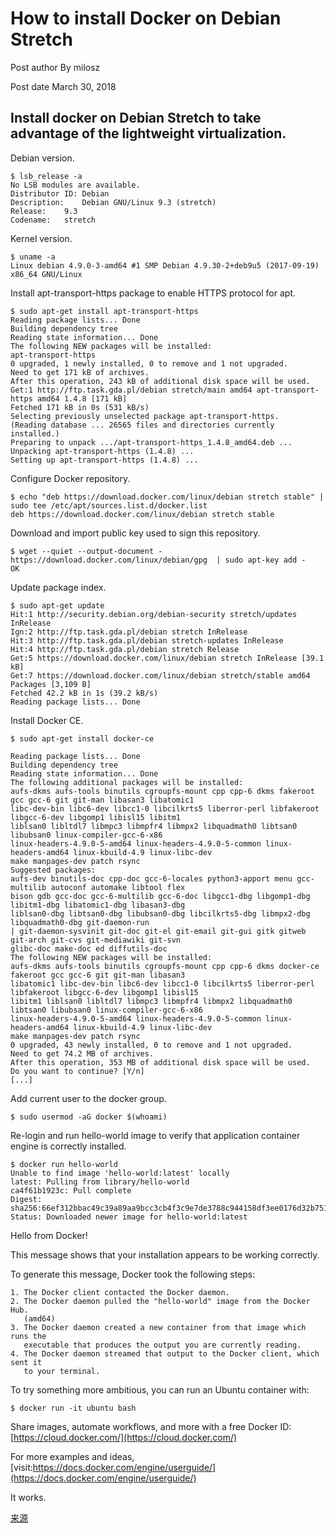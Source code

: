 # How to install Docker on Debian Stretch

Post author By milosz

Post date March 30, 2018

## Install docker on Debian Stretch to take advantage of the lightweight virtualization.


Debian version.

```shell
$ lsb_release -a
No LSB modules are available.
Distributor ID:	Debian
Description:	Debian GNU/Linux 9.3 (stretch)
Release:	9.3
Codename:	stretch

```


Kernel version.

```shell
$ uname -a
Linux debian 4.9.0-3-amd64 #1 SMP Debian 4.9.30-2+deb9u5 (2017-09-19) x86_64 GNU/Linux
```

Install apt-transport-https package to enable HTTPS protocol for apt.

```shell
$ sudo apt-get install apt-transport-https
Reading package lists... Done
Building dependency tree       
Reading state information... Done
The following NEW packages will be installed:
apt-transport-https
0 upgraded, 1 newly installed, 0 to remove and 1 not upgraded.
Need to get 171 kB of archives.
After this operation, 243 kB of additional disk space will be used.
Get:1 http://ftp.task.gda.pl/debian stretch/main amd64 apt-transport-https amd64 1.4.8 [171 kB]
Fetched 171 kB in 0s (531 kB/s)         
Selecting previously unselected package apt-transport-https.
(Reading database ... 26565 files and directories currently installed.)
Preparing to unpack .../apt-transport-https_1.4.8_amd64.deb ...
Unpacking apt-transport-https (1.4.8) ...
Setting up apt-transport-https (1.4.8) ...
```

Configure Docker repository.

```shell
$ echo "deb https://download.docker.com/linux/debian stretch stable" | sudo tee /etc/apt/sources.list.d/docker.list
deb https://download.docker.com/linux/debian stretch stable
```

Download and import public key used to sign this repository.

```shell
$ wget --quiet --output-document - https://download.docker.com/linux/debian/gpg  | sudo apt-key add -
OK
```

Update package index.

```shell
$ sudo apt-get update
Hit:1 http://security.debian.org/debian-security stretch/updates InRelease
Ign:2 http://ftp.task.gda.pl/debian stretch InRelease                         
Hit:3 http://ftp.task.gda.pl/debian stretch-updates InRelease                 
Hit:4 http://ftp.task.gda.pl/debian stretch Release
Get:5 https://download.docker.com/linux/debian stretch InRelease [39.1 kB]
Get:7 https://download.docker.com/linux/debian stretch/stable amd64 Packages [3,109 B]
Fetched 42.2 kB in 1s (39.2 kB/s)
Reading package lists... Done
```

Install Docker CE.

```shell
$ sudo apt-get install docker-ce
```

```shell
Reading package lists... Done
Building dependency tree       
Reading state information... Done
The following additional packages will be installed:
aufs-dkms aufs-tools binutils cgroupfs-mount cpp cpp-6 dkms fakeroot gcc gcc-6 git git-man libasan3 libatomic1
libc-dev-bin libc6-dev libcc1-0 libcilkrts5 liberror-perl libfakeroot libgcc-6-dev libgomp1 libisl15 libitm1
liblsan0 libltdl7 libmpc3 libmpfr4 libmpx2 libquadmath0 libtsan0 libubsan0 linux-compiler-gcc-6-x86
linux-headers-4.9.0-5-amd64 linux-headers-4.9.0-5-common linux-headers-amd64 linux-kbuild-4.9 linux-libc-dev
make manpages-dev patch rsync
Suggested packages:
aufs-dev binutils-doc cpp-doc gcc-6-locales python3-apport menu gcc-multilib autoconf automake libtool flex
bison gdb gcc-doc gcc-6-multilib gcc-6-doc libgcc1-dbg libgomp1-dbg libitm1-dbg libatomic1-dbg libasan3-dbg
liblsan0-dbg libtsan0-dbg libubsan0-dbg libcilkrts5-dbg libmpx2-dbg libquadmath0-dbg git-daemon-run
| git-daemon-sysvinit git-doc git-el git-email git-gui gitk gitweb git-arch git-cvs git-mediawiki git-svn
glibc-doc make-doc ed diffutils-doc
The following NEW packages will be installed:
aufs-dkms aufs-tools binutils cgroupfs-mount cpp cpp-6 dkms docker-ce fakeroot gcc gcc-6 git git-man libasan3
libatomic1 libc-dev-bin libc6-dev libcc1-0 libcilkrts5 liberror-perl libfakeroot libgcc-6-dev libgomp1 libisl15
libitm1 liblsan0 libltdl7 libmpc3 libmpfr4 libmpx2 libquadmath0 libtsan0 libubsan0 linux-compiler-gcc-6-x86
linux-headers-4.9.0-5-amd64 linux-headers-4.9.0-5-common linux-headers-amd64 linux-kbuild-4.9 linux-libc-dev
make manpages-dev patch rsync
0 upgraded, 43 newly installed, 0 to remove and 1 not upgraded.
Need to get 74.2 MB of archives.
After this operation, 353 MB of additional disk space will be used.
Do you want to continue? [Y/n]
[...]
```

Add current user to the docker group.

```shell
$ sudo usermod -aG docker $(whoami)
```

Re-login and run hello-world image to verify that application container engine is correctly installed.

```shell
$ docker run hello-world
Unable to find image 'hello-world:latest' locally
latest: Pulling from library/hello-world
ca4f61b1923c: Pull complete
Digest: sha256:66ef312bbac49c39a89aa9bcc3cb4f3c9e7de3788c944158df3ee0176d32b751
Status: Downloaded newer image for hello-world:latest
```


Hello from Docker!

This message shows that your installation appears to be working correctly.

To generate this message, Docker took the following steps:

    1. The Docker client contacted the Docker daemon.
    2. The Docker daemon pulled the "hello-world" image from the Docker Hub.
       (amd64)
    3. The Docker daemon created a new container from that image which runs the
       executable that produces the output you are currently reading.
    4. The Docker daemon streamed that output to the Docker client, which sent it
       to your terminal.

To try something more ambitious, you can run an Ubuntu container with:

```shell
$ docker run -it ubuntu bash
```

Share images, automate workflows, and more with a free Docker ID:
[https://cloud.docker.com/](https://cloud.docker.com/)

For more examples and ideas, [visit:https://docs.docker.com/engine/userguide/](https://docs.docker.com/engine/userguide/)

It works.

[来源](https://blog.sleeplessbeastie.eu/2018/03/30/how-to-install-docker-on-debian-stretch/)